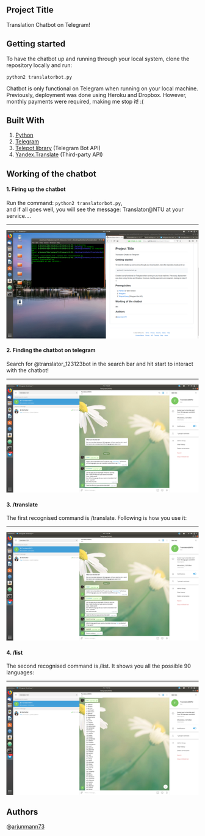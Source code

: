 ## Project Title
Translation Chatbot on Telegram!

## Getting started
To have the chatbot up and running through your local system, clone the repository locally and run:
```
python2 translatorbot.py
```
Chatbot is only functional on Telegram when running on your local machine. Previously, deployment was done using Heroku and Dropbox. However, monthly payments were required, making me stop it! :(

## Built With
1. [Python](https://www.python.org/downloads/) 
2. [Telegram](https://telegram.org/)
3. [Telepot library](https://telepot.readthedocs.io/en/latest/) (Telegram Bot API)
4. [Yandex.Translate](https://translate.yandex.com/) (Third-party API)

## Working of the chatbot
#### 1. Firing up the chatbot
Run the command: ``` python2 translatorbot.py ```, <br>
and if all goes well, you will see the message: Translator@NTU at your service....

---
![](images/picture5.png)

#### 2. Finding the chatbot on telegram
Search for @translator_123123bot in the search bar and hit start to interact with the chatbot!

---
![](images/picture2.png)

#### 3. /translate 
The first recognised command is /translate. Following is how you use it:

---
![](images/picture3.png)

#### 4. /list
The second recognised command is /list. It shows you all the possible 90 languages:

---
![](images/picture4.png)

## Authors
@[arjunmann73](https://github.com/arjunmann73)

